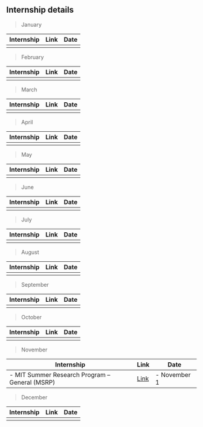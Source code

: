 
Internship details
---
> January

| Internship | Link | Date |
|------------|------|------|
|||


> February

| Internship | Link | Date |
|------------|------|------|
|||


> March

| Internship | Link | Date |
|------------|------|------|
|||


> April

| Internship | Link | Date |
|------------|------|------|
|||


> May

| Internship | Link | Date |
|------------|------|------|
|||


> June

| Internship | Link | Date |
|------------|------|------|
|||


> July

| Internship | Link | Date |
|------------|------|------|
|||


> August

| Internship | Link | Date |
|------------|------|------|
|||


> September


| Internship | Link | Date |
|------------|------|------|
|||


> October

| Internship | Link | Date |
|------------|------|------|
|||


> November

| Internship | Link | Date |
|------------|------|------|
|- MIT Summer Research Program – General (MSRP)| [Link](https://oge.mit.edu/graddiversity/msrp/) |- November 1|


> December

| Internship | Link | Date |
|------------|------|------|
|||

      
